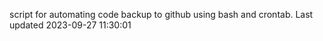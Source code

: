 script for automating code backup to github using bash and crontab. Last updated 2023-09-27 11:30:01
